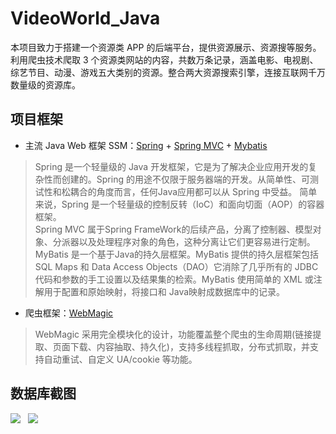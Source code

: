 # VideoWorld_Java
本项目致力于搭建一个资源类 APP 的后端平台，提供资源展示、资源搜等服务。利用爬虫技术爬取 3 个资源类网站的内容，共数万条记录，涵盖电影、电视剧、综艺节目、动漫、游戏五大类别的资源。整合两大资源搜索引擎，连接互联网千万数量级的资源库。

## 项目框架
  - 主流 Java Web 框架 SSM：[Spring][1] + [Spring MVC][2] + [Mybatis][3]
 >Spring 是一个轻量级的 Java 开发框架，它是为了解决企业应用开发的复杂性而创建的。Spring 的用途不仅限于服务器端的开发。从简单性、可测试性和松耦合的角度而言，任何Java应用都可以从 Spring 中受益。 简单来说，Spring 是一个轻量级的控制反转（IoC）和面向切面（AOP）的容器框架。<br/>
>Spring MVC 属于Spring FrameWork的后续产品，分离了控制器、模型对象、分派器以及处理程序对象的角色，这种分离让它们更容易进行定制。  <br/>
>MyBatis 是一个基于Java的持久层框架。MyBatis 提供的持久层框架包括 SQL Maps 和 Data Access Objects（DAO）它消除了几乎所有的 JDBC 代码和参数的手工设置以及结果集的检索。MyBatis 使用简单的 XML 或注解用于配置和原始映射，将接口和 Java映射成数据库中的记录。
 - 爬虫框架：[WebMagic][4]

  >WebMagic 采用完全模块化的设计，功能覆盖整个爬虫的生命周期(链接提取、页面下载、内容抽取、持久化)，支持多线程抓取，分布式抓取，并支持自动重试、自定义 UA/cookie 等功能。
## 数据库截图
![](https://github.com/123lxw123/VideoWorld_Java/blob/master/screenshot/QQ%E5%9B%BE%E7%89%8720170619225140.png)  
![](https://github.com/123lxw123/VideoWorld_Java/blob/master/screenshot/QQ%E5%9B%BE%E7%89%8720170619225637.png)  


  [1]: http://baike.baidu.com/item/spring/85061
  [2]: http://baike.baidu.com/item/spring%20MVC
  [3]: http://baike.baidu.com/item/MyBatis
  [4]: http://webmagic.io/
